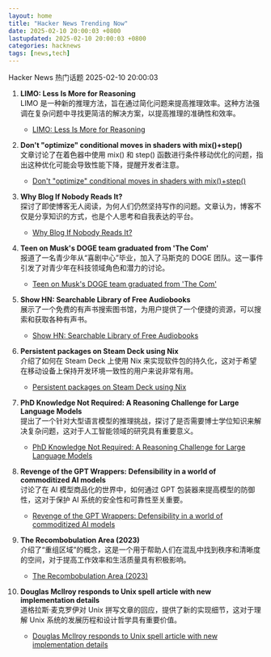 ```yaml
---
layout: home
title: "Hacker News Trending Now"
date: 2025-02-10 20:00:03 +0800
lastupdated: 2025-02-10 20:00:03 +0800
categories: hacknews
tags: [news,tech]
---
```

Hacker News 热门话题 2025-02-10 20:00:03

1. **LIMO: Less Is More for Reasoning**  
   LIMO 是一种新的推理方法，旨在通过简化问题来提高推理效率。这种方法强调在复杂问题中寻找更简洁的解决方案，以提高推理的准确性和效率。  
   - [LIMO: Less Is More for Reasoning](https://arxiv.org/abs/2502.03387)

2. **Don't "optimize" conditional moves in shaders with mix()+step()**  
   文章讨论了在着色器中使用 mix() 和 step() 函数进行条件移动优化的问题，指出这种优化可能会导致性能下降，提醒开发者注意。  
   - [Don't "optimize" conditional moves in shaders with mix()+step()](https://iquilezles.org/articles/gpuconditionals/)

3. **Why Blog If Nobody Reads It?**  
   探讨了即使博客无人阅读，为何人们仍然坚持写作的问题。文章认为，博客不仅是分享知识的方式，也是个人思考和自我表达的平台。  
   - [Why Blog If Nobody Reads It?](https://andysblog.uk/why-blog-if-nobody-reads-it/)

4. **Teen on Musk's DOGE team graduated from 'The Com'**  
   报道了一名青少年从“喜剧中心”毕业，加入了马斯克的 DOGE 团队。这一事件引发了对青少年在科技领域角色和潜力的讨论。  
   - [Teen on Musk's DOGE team graduated from 'The Com'](https://krebsonsecurity.com/2025/02/teen-on-musks-doge-team-graduated-from-the-com/)

5. **Show HN: Searchable Library of Free Audiobooks**  
   展示了一个免费的有声书搜索图书馆，为用户提供了一个便捷的资源，可以搜索和获取各种有声书。  
   - [Show HN: Searchable Library of Free Audiobooks](https://booksearch.party/)

6. **Persistent packages on Steam Deck using Nix**  
   介绍了如何在 Steam Deck 上使用 Nix 来实现软件包的持久化，这对于希望在移动设备上保持开发环境一致性的用户来说非常有用。  
   - [Persistent packages on Steam Deck using Nix](https://chrastecky.dev/gaming/persistent-packages-on-steam-deck-using-nix)

7. **PhD Knowledge Not Required: A Reasoning Challenge for Large Language Models**  
   提出了一个针对大型语言模型的推理挑战，探讨了是否需要博士学位知识来解决复杂问题，这对于人工智能领域的研究具有重要意义。  
   - [PhD Knowledge Not Required: A Reasoning Challenge for Large Language Models](https://arxiv.org/abs/2502.01584)

8. **Revenge of the GPT Wrappers: Defensibility in a world of commoditized AI models**  
   讨论了在 AI 模型商品化的世界中，如何通过 GPT 包装器来提高模型的防御性，这对于保护 AI 系统的安全性和可靠性至关重要。  
   - [Revenge of the GPT Wrappers: Defensibility in a world of commoditized AI models](https://andrewchen.substack.com/p/revenge-of-the-gpt-wrappers-defensibility)

9. **The Recombobulation Area (2023)**  
   介绍了“重组区域”的概念，这是一个用于帮助人们在混乱中找到秩序和清晰度的空间，对于提高工作效率和生活质量具有积极影响。  
   - [The Recombobulation Area (2023)](https://onmilwaukee.com/articles/recombobulationsigns)

10. **Douglas McIlroy responds to Unix spell article with new implementation details**  
    道格拉斯·麦克罗伊对 Unix 拼写文章的回应，提供了新的实现细节，这对于理解 Unix 系统的发展历程和设计哲学具有重要价值。  
    - [Douglas McIlroy responds to Unix spell article with new implementation details](https://twitter.com/abhi9u/status/1887010136155414602)
